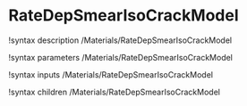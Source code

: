 <!-- MOOSE Documentation Stub: Remove this when content is added. -->

# RateDepSmearIsoCrackModel
!syntax description /Materials/RateDepSmearIsoCrackModel

!syntax parameters /Materials/RateDepSmearIsoCrackModel

!syntax inputs /Materials/RateDepSmearIsoCrackModel

!syntax children /Materials/RateDepSmearIsoCrackModel
